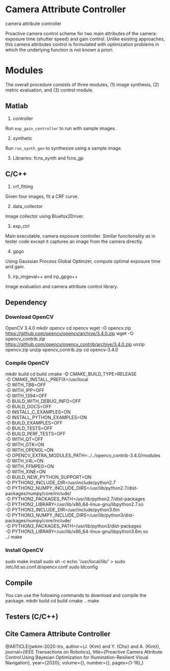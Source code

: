 # Camera Attribute Controller
camera attribute controller

Proactive camera control scheme for two main attributes of the camera: exposure time (shutter speed) and gain control. Unlike existing approaches, this camera attributes control is formulated with optimization problems in which the underlying function is not known a priori.

# Modules
The overall procedure consists of three modules, (1) image synthesis, (2) metric evaluation, and (3) control module.

## Matlab

1) controller

Run `exp_gain_controller` to run with sample images.

2) synthetic

Run `run_synth_gen` to synthesize using a sample image.

3) Libraries: fcns_synth and fcns_gp

## C/C++
1) crf_fitting

Given four images, fit a CRF curve.

2) data_collector

Image collector using Bluefox2Driver.

3) exp_ctrl

Main executable, camera exposure controller. Similar funcitonality as in tester code except it captures an image from the camera directly.

4) gpgo

Using Gaussian Process Global Optimzer, compute optimal exposure time and gain.

5) irp_imgeval++ and irp_gpgo++

Image evaluation and camera attribute control library.

## Dependency

### Download OpenCV
OpenCV 3.4.0 
mkdir opencv
cd opencv
wget -O opencv.zip https://github.com/opencv/opencv/archive/3.4.0.zip 
wget -O opencv_contrib.zip https://github.com/opencv/opencv_contrib/archive/3.4.0.zip
unzip opencv.zip
unzip opencv_contrib.zip
cd opencv-3.4.0

### Compile OpenCV
mkdir build
cd build
cmake -D CMAKE_BUILD_TYPE=RELEASE \
-D CMAKE_INSTALL_PREFIX=/usr/local \
-D WITH_TBB=OFF \
-D WITH_IPP=OFF \
-D WITH_1394=OFF \
-D BUILD_WITH_DEBUG_INFO=OFF \
-D BUILD_DOCS=OFF \
-D INSTALL_C_EXAMPLES=ON \
-D INSTALL_PYTHON_EXAMPLES=ON \
-D BUILD_EXAMPLES=OFF \
-D BUILD_TESTS=OFF \
-D BUILD_PERF_TESTS=OFF \
-D WITH_QT=OFF \
-D WITH_GTK=ON \
-D WITH_OPENGL=ON \
-D OPENCV_EXTRA_MODULES_PATH=../../opencv_contrib-3.4.0/modules \
-D WITH_V4L=ON  \
-D WITH_FFMPEG=ON \
-D WITH_XINE=ON \
-D BUILD_NEW_PYTHON_SUPPORT=ON \
-D PYTHON2_INCLUDE_DIR=/usr/include/python2.7 \
-D PYTHON2_NUMPY_INCLUDE_DIRS=/usr/lib/python2.7/dist-packages/numpy/core/include/ \
-D PYTHON2_PACKAGES_PATH=/usr/lib/python2.7/dist-packages \
-D PYTHON2_LIBRARY=/usr/lib/x86_64-linux-gnu/libpython2.7.so \
-D PYTHON3_INCLUDE_DIR=/usr/include/python3.6m \
-D PYTHON3_NUMPY_INCLUDE_DIRS=/usr/lib/python3/dist-packages/numpy/core/include/  \
-D PYTHON3_PACKAGES_PATH=/usr/lib/python3/dist-packages \
-D PYTHON3_LIBRARY=/usr/lib/x86_64-linux-gnu/libpython3.6m.so \
../
make 
### Install OpenCV
sudo make install
sudo sh -c echo '/usr/local/lib/' > sudo /etc/ld.so.conf.d/opencv.conf
sudo ldconfig
## Compile
You can use the following commands to download and compile the package.
mkdir build
cd build
cmake ..
make


## Testers (C/C++)


## Cite Camera Attribute Controller

@ARTICLE{jwkim-2020-tro,
author={J. {Kim} and Y. {Cho} and A. {Kim}},
journal={IEEE Transactions on Robotics},
title={Proactive Camera Attribute Control Using Bayesian Optimization for Illumination-Resilient Visual Navigation},
year={2020},
volume={},
number={},
pages={1-16},}
